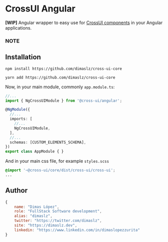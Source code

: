 # CrossUI Angular
**[WIP]** Angular wrapper to easy use for [CrossUI components](https://github.com/dimaslz/cross-ui-core) in your Angular applications.

### NOTE


## Installation
`npm install https://github.com/dimaslz/cross-ui-core`

`yarn add https://github.com/dimaslz/cross-ui-core`

Now, in your main module, commonly `app.module.ts`:
```typescript
//...
import { NgCrossUIModule } from '@cross-ui/angular';

@NgModule({
  //...
  imports: [
    //...
    NgCrossUIModule,
  ],
  //...
  schemas: [CUSTOM_ELEMENTS_SCHEMA],
})
export class AppModule { }
```

And in your main css file, for example `styles.scss`
```scss
@import '~@cross-ui/core/dist/cross-ui/cross-ui';
...
```

## Author
```js
{
	name: "Dimas López",
	role: "FullStack Software development",
	alias: "dimaslz",
	twitter: "https://twitter.com/dimaslz",
	site: "https://dimaslz.dev",
	linkedin: "https://www.linkedin.com/in/dimaslopezzurita"
}
```

